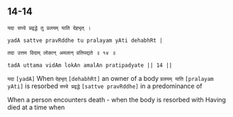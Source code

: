 ## 14-14


```shloka-sa
यदा सत्त्वे प्रवृद्धे तु प्रलयम् याति देहभृत् ।
```
```shloka-sa-hk
yadA sattve pravRddhe tu pralayam yAti dehabhRt |
```
```shloka-sa
तदा उत्तम विदाम् लोकान् अमलान् प्रतिपद्यते ॥ १४ ॥
```
```shloka-sa-hk
tadA uttama vidAm lokAn amalAn pratipadyate || 14 ||
```

`यदा` `[yadA]` When `देहभृत्` `[dehabhRt]` an owner of a body `प्रलयम् याति` `[pralayam yAti]` is resorbed `सत्त्वे प्रवृद्धे` `[sattve pravRddhe]` in a predominance of

When a person encounters death - when the body is resorbed with 
Having died at a time when 

